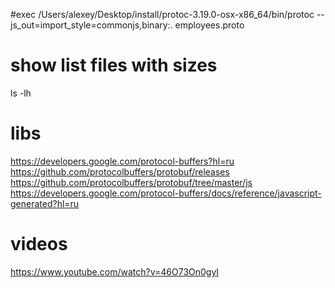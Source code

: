 #exec
/Users/alexey/Desktop/install/protoc-3.19.0-osx-x86_64/bin/protoc --js_out=import_style=commonjs,binary:. employees.proto

# show list files with sizes
ls -lh

# libs
https://developers.google.com/protocol-buffers?hl=ru
https://github.com/protocolbuffers/protobuf/releases
https://github.com/protocolbuffers/protobuf/tree/master/js
https://developers.google.com/protocol-buffers/docs/reference/javascript-generated?hl=ru

# videos
https://www.youtube.com/watch?v=46O73On0gyI